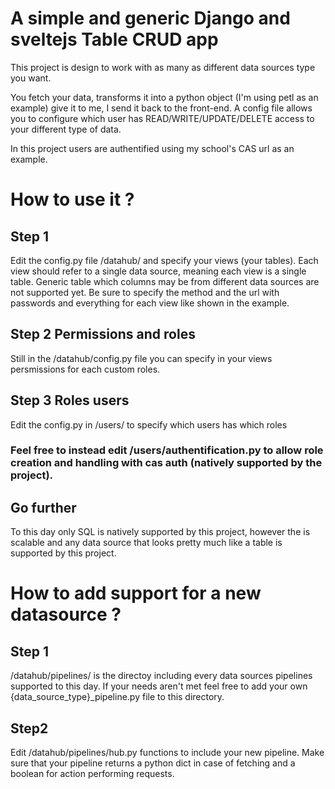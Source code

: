 # A simple and generic Django and sveltejs Table CRUD app

This project is design to work with as many as different data sources type you want.

You fetch your data, transforms it into a python object (I'm using petl as an example) give it to me, I send it back to the front-end.
A config file allows you to configure which user has READ/WRITE/UPDATE/DELETE access to your different type of data.

In this project users are authentified using my school's CAS url as an example.

# How to use it ?

## Step 1
Edit the config.py file /datahub/ and specify your views (your tables). Each view should refer to a single data source, meaning each view is a single table. Generic table which columns may be from different data sources are not supported yet. Be sure to specify the method and the url with passwords and everything for each view like shown in the example.

## Step 2 Permissions and roles
Still in the /datahub/config.py file you can specify in your views persmissions for each custom roles.

## Step 3 Roles users
Edit the config.py in /users/ to specify which users has which roles
### Feel free to instead edit /users/authentification.py to allow role creation and handling with cas auth (natively supported by the project). 


## Go further
To this day only SQL is natively supported by this project, however the is scalable and any data source that looks pretty much like a table is supported by this project.

# How to add support for a new datasource ?
## Step 1
/datahub/pipelines/ is the directoy including every data sources pipelines supported to this day. If your needs aren't met feel free to add your own {data_source_type}_pipeline.py file to this directory.

## Step2
Edit /datahub/pipelines/hub.py functions to include your new pipeline. Make sure that your pipeline returns a python dict in case of fetching and a boolean for action performing requests.
